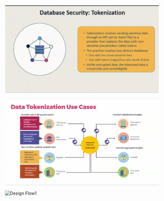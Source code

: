 ![Design Flow1](image/CCSP-1-1.png)

![Design Flow1](image/CCSP-1-2.png)

![Design Flow1](image/CCSP-1-3)